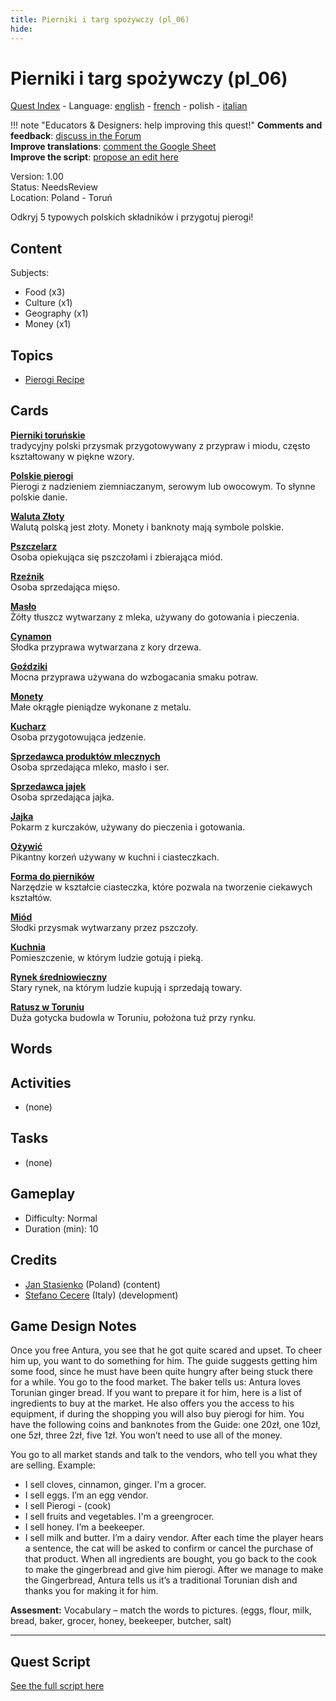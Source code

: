 ```yaml
---
title: Pierniki i targ spożywczy (pl_06)
hide:
---
```


# Pierniki i targ spożywczy (pl_06)
[Quest Index](./index.pl.md) - Language: [english](./pl_06.md) - [french](./pl_06.fr.md) - polish - [italian](./pl_06.it.md)

!!! note "Educators & Designers: help improving this quest!"
    **Comments and feedback**: [discuss in the Forum](https://vgwb.discourse.group/t/pl-06-gingerbread-food-market/37/1)  
    **Improve translations**: [comment the Google Sheet](https://docs.google.com/spreadsheets/d/1FPFOy8CHor5ArSg57xMuPAG7WM27-ecDOiU-OmtHgjw/edit?gid=1211829352#gid=1211829352)  
    **Improve the script**: [propose an edit here](https://github.com/vgwb/Antura/blob/main/Assets/_discover/_quests/PL_06%20Torun%20Market/PL_06%20Torun%20Market%20-%20Yarn%20Script.yarn)  

Version: 1.00  
Status: NeedsReview  
Location: Poland - Toruń

Odkryj 5 typowych polskich składników i przygotuj pierogi!

## Content
Subjects: 

  - Food (x3)
  - Culture (x1)
  - Geography (x1)
  - Money (x1)

## Topics
- [Pierogi Recipe](../topics/index.md#pierogi)


## Cards
**[Pierniki toruńskie](../cards/index.md#gingerbread)**  
tradycyjny polski przysmak przygotowywany z przypraw i miodu, często kształtowany w piękne wzory.  

**[Polskie pierogi](../cards/index.md#pierogi)**  
Pierogi z nadzieniem ziemniaczanym, serowym lub owocowym. To słynne polskie danie.  

**[Waluta Złoty](../cards/index.md#currency_zloty)**  
Walutą polską jest złoty. Monety i banknoty mają symbole polskie.  

**[Pszczelarz](../cards/index.md#beekeeper)**  
Osoba opiekująca się pszczołami i zbierająca miód.  

**[Rzeźnik](../cards/index.md#butcher)**  
Osoba sprzedająca mięso.  

**[Masło](../cards/index.md#butter)**  
Żółty tłuszcz wytwarzany z mleka, używany do gotowania i pieczenia.  

**[Cynamon](../cards/index.md#cinnamon)**  
Słodka przyprawa wytwarzana z kory drzewa.  

**[Goździki](../cards/index.md#cloves)**  
Mocna przyprawa używana do wzbogacania smaku potraw.  

**[Monety](../cards/index.md#coins)**  
Małe okrągłe pieniądze wykonane z metalu.  

**[Kucharz](../cards/index.md#cook)**  
Osoba przygotowująca jedzenie.  

**[Sprzedawca produktów mlecznych](../cards/index.md#dairy_vendor)**  
Osoba sprzedająca mleko, masło i ser.  

**[Sprzedawca jajek](../cards/index.md#egg_vendor)**  
Osoba sprzedająca jajka.  

**[Jajka](../cards/index.md#eggs)**  
Pokarm z kurczaków, używany do pieczenia i gotowania.  

**[Ożywić](../cards/index.md#ginger)**  
Pikantny korzeń używany w kuchni i ciasteczkach.  

**[Forma do pierników](../cards/index.md#gingerbread_mold)**  
Narzędzie w kształcie ciasteczka, które pozwala na tworzenie ciekawych kształtów.  

**[Miód](../cards/index.md#honey)**  
Słodki przysmak wytwarzany przez pszczoły.  

**[Kuchnia](../cards/index.md#kitchen)**  
Pomieszczenie, w którym ludzie gotują i pieką.  

**[Rynek średniowieczny](../cards/index.md#medieval_market)**  
Stary rynek, na którym ludzie kupują i sprzedają towary.  

**[Ratusz w Toruniu](../cards/index.md#torun_town_hall)**  
Duża gotycka budowla w Toruniu, położona tuż przy rynku.  

## Words
## Activities
- (none)

## Tasks
- (none)
## Gameplay
- Difficulty: Normal
- Duration (min): 10
## Credits
- [Jan Stasienko](mailto:jan.stasienko@dsw.edu.pl) (Poland) (content)
- [Stefano Cecere](https://stefanocecere.com) (Italy) (development)

## Game Design Notes

Once you free Antura, you see that he got quite scared and upset. To cheer him up, you want to do something for him. The guide suggests getting him some food, since he must have been quite hungry after being stuck there for a while. You go to the food market.
The baker tells us: Antura loves Torunian ginger bread. If you want to prepare it for him, here is a list of ingredients to buy at the market. He also offers you the access to his equipment, if during the shopping you will also buy pierogi for him. You have the following coins and banknotes from the Guide: one 20zł, one 10zł, one 5zł, three 2zł, five 1zł. You won’t need to use all of the money.

You go to all market stands and talk to the vendors, who tell you what they are selling.
Example:

- I sell cloves, cinnamon, ginger. I'm a grocer.
- I sell eggs. I’m an egg vendor.
- I sell Pierogi - (cook)
- I sell fruits and vegetables. I'm a greengrocer.
- I sell honey. I’m a beekeeper.
- I sell milk and butter. I’m a dairy vendor.
After each time the player hears a sentence, the cat will be asked to confirm or cancel the purchase of that product.
When all ingredients are bought, you go back to the cook to make the gingerbread and give him pierogi.
After we manage to make the Gingerbread, Antura tells us it’s a traditional Torunian dish and thanks you for making it for him.

**Assesment:**
Vocabulary – match the words to pictures. (eggs, flour, milk, bread, baker, grocer, honey, beekeeper, butcher, salt)


---

## Quest Script

[See the full script here](./pl_06-script.pl.md)

